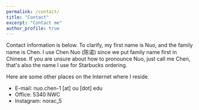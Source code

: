 ```yaml
---
permalink: /contact/
title: "Contact"
excerpt: "Contact me"
author_profile: true
---
```


Contact information is below.
To clarify, my first name is Nuo, and the family name is Chen. I use Chen Nuo (陈诺) since we put family name first in Chinese. If you are unsure about how to pronounce Nuo, just call me Chen, that's also the name I use for Starbucks ordering.

Here are some other places on the Internet where I reside.

- E-mail: nuo.chen-1 [at] ou [dot] edu
- Office: 5340 NWC
- Instagram: norac_5

